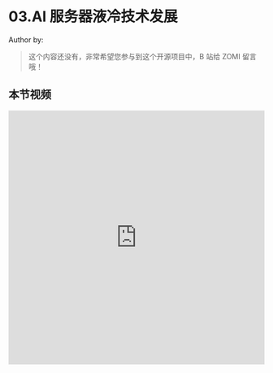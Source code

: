 <!--Copyright © ZOMI 适用于[License](https://github.com/Infrasys-AI/AIInfra)版权许可-->

# 03.AI 服务器液冷技术发展

Author by: 

> 这个内容还没有，非常希望您参与到这个开源项目中，B 站给 ZOMI 留言哦！

## 本节视频

<html>
<iframe src="https://player.bilibili.com/player.html?isOutside=true&aid=115001842998285&bvid=BV1EvtYz1EXF&cid=31596940797&p=1&danmaku=0&t=30&autoplay=0" width="100%" height="500" scrolling="no" border="0" frameborder="no" framespacing="0" allowfullscreen="true"> </iframe>
</html>
